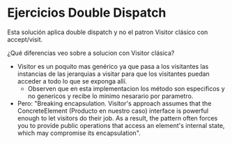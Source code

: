# Ejercicios Double Dispatch

Esta solución aplica double dispatch y no el patron Visitor clásico con accept/visit.

¿Qué diferencias veo sobre a solucion con Visitor clásica?

- Visitor es un poquito mas genérico ya que pasa a los visitantes las instancias de las jerarquias a visitar para que
  los visitantes puedan acceder a todo lo que se exponga allí.
    - Observen que en esta implementacion los método son especificos y no genericos y recibe lo minimo nesarario por
      parametro.
- Pero: "Breaking encapsulation. Visitor's approach assumes that the ConcreteElement (Producto en nuestro caso)
  interface is powerful enough to let visitors do their job. As a result, the pattern often forces you to provide public
  operations that access an element's internal state, which may compromise its encapsulation".
